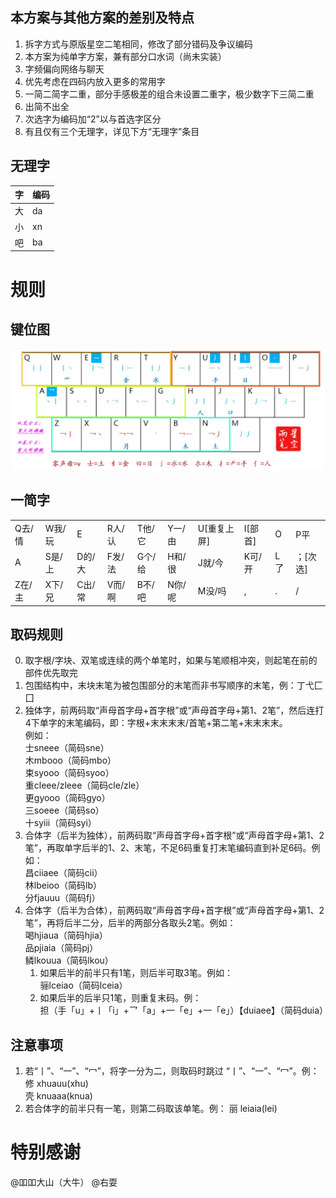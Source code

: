 ## 本方案与其他方案的差别及特点  
1. 拆字方式与原版星空二笔相同，修改了部分错码及争议编码  
2. 本方案为纯单字方案，兼有部分口水词（尚未实装）  
3. 字频偏向网络与聊天  
4. 优先考虑在四码内放入更多的常用字  
5. 一简二简字二重，部分手感极差的组合未设置二重字，极少数字下三简二重  
6. 出简不出全  
7. 次选字为编码加“2”以与首选字区分  
8.  有且仅有三个无理字，详见下方“无理字”条目  
## 无理字  

| 字 | 编码 |
|---|---|
| 大 | da |
|小|xn|
|吧|ba|  
# 规则  
## 键位图  

![键位图](./键位图.png)  
## 一简字  
|||||||||||
|--|--|--|--|--|--|--|--|--|--|
|Q去/情|W我/玩|E|R人/认|T他/它|Y一/由|U[重复上屏]|I[部首]|O|P平|  
|A|S是/上|D的/大|F发/法|G个/给|H和/很|J就/今|K可/开|L了|；[次选]|  
|Z在/主|X下/兄|C出/常|V而/啊|B不/吧|N你/呢|M没/吗|,|.|/|  
## 取码规则  
0. 取字根/字块、双笔或连续的两个单笔时，如果与笔顺相冲突，则起笔在前的部件优先取完  
1. 包围结构中，末块末笔为被包围部分的末笔而非书写顺序的末笔，例：丁弋匚囗  
2. 独体字，前两码取“声母首字母+首字根”或“声母首字母+第1、2笔”，然后连打4下单字的末笔编码，即：字根+末末末末/首笔+第二笔+末末末末。  
例如：  
士sneee（简码sne）  
木mbooo（简码mbo）  
束syooo（简码syoo）  
重cleee/zleee（简码cle/zle）  
更gyooo（简码gyo）  
三soeee（简码so）  
十syiii（简码syi）  
3. 合体字（后半为独体），前两码取“声母首字母+首字根”或“声母首字母+第1、2笔”，再取单字后半的1、2、末笔，不足6码重复打末笔编码直到补足6码。例如：  
昌ciiaee（简码cii）  
林lbeioo（简码lb）  
分fjauuu（简码fj）  
4. 合体字（后半为合体），前两码取“声母首字母+首字根”或“声母首字母+第1、2笔”，再将后半二分，后半的两部分各取头2笔。例如：  
喝hjiaua（简码hjia）  
品pjiaia（简码pj）  
鳞lkouua（简码lkou）  
   1. 如果后半的前半只有1笔，则后半可取3笔。例如：  
骊lceiao（简码lceia）  
    2. 如果后半的后半只1笔，则重复末码。例：  
担（手「u」+丨「i」+乛「a」+一「e」+一「e」）【duiaee】（简码duia）  

## 注意事项  
1. 若“丨”、“一”、“冖”，将字一分为二，则取码时跳过
“丨”、“一”、“冖”。例：  
修 xhuauu(xhu)  
壳 knuaaa(knua)  
2. 若合体字的前半只有一笔，则第二码取该单笔。例：  丽 leiaia(lei)  


# 特别感谢  
@吅吅大山（大牛） @右耍
